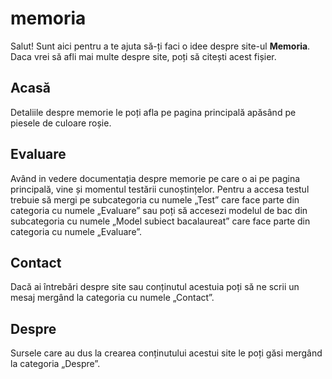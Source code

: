 # memoria
Salut! Sunt aici pentru a te ajuta să-ți faci o idee despre site-ul **Memoria**. Daca vrei să afli mai multe despre site, poți să citești acest fișier.
## Acasă
Detaliile despre memorie le poți afla pe pagina principală apăsând pe piesele de culoare roșie.
## Evaluare
Având in vedere documentația despre memorie pe care o ai pe pagina principală, vine și momentul testării cunoștințelor. Pentru a accesa testul trebuie să mergi pe subcategoria cu numele „Test” care face parte din categoria cu numele „Evaluare” sau poți să accesezi modelul de bac din subcategoria cu numele „Model subiect bacalaureat” care face parte din categoria cu numele „Evaluare”.
## Contact
Dacă ai întrebări despre site sau conținutul acestuia poți să ne scrii un mesaj mergând la categoria cu numele „Contact”.
## Despre
Sursele care au dus la crearea conținutului acestui site le poți găsi mergând la categoria „Despre”.
